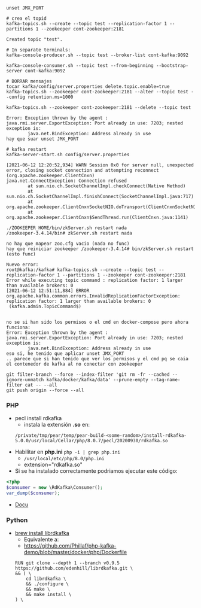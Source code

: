 ```
unset JMX_PORT

# crea el topid
kafka-topics.sh --create --topic test --replication-factor 1 --partitions 1 --zookeeper cont-zookeeper:2181

Created topic "test".

# In separate terminals:
kafka-console-producer.sh --topic test --broker-list cont-kafka:9092 

kafka-console-consumer.sh --topic test --from-beginning --bootstrap-server cont-kafka:9092

# BORRAR mensajes
tocar kafka/config/server.properties delete.topic.enable=true
kafka-topics.sh --zookeeper cont-zookeeper:2181 --alter --topic test --config retention.ms=1000

kafka-topics.sh --zookeeper cont-zookeeper:2181 --delete --topic test

Error: Exception thrown by the agent : java.rmi.server.ExportException: Port already in use: 7203; nested exception is: 
        java.net.BindException: Address already in use
hay que suar unset JMX_PORT

# kafka restart
kafka-server-start.sh config/server.properties

[2021-06-12 12:20:52,934] WARN Session 0x0 for server null, unexpected error, closing socket connection and attempting reconnect (org.apache.zookeeper.ClientCnxn)
java.net.ConnectException: Connection refused
        at sun.nio.ch.SocketChannelImpl.checkConnect(Native Method)
        at sun.nio.ch.SocketChannelImpl.finishConnect(SocketChannelImpl.java:717)
        at org.apache.zookeeper.ClientCnxnSocketNIO.doTransport(ClientCnxnSocketNIO.java:361)
        at org.apache.zookeeper.ClientCnxn$SendThread.run(ClientCnxn.java:1141)

./ZOOKEEPER_HOME/bin/zkServer.sh restart nada
/zookeeper-3.4.14/bin# zkServer.sh restart nada

no hay que mapear zoo.cfg vacio (nada no func)
hay que reiniciar zookeeper /zookeeper-3.4.14# bin/zkServer.sh restart (esto func)

Nuevo error:
root@kafka:/kafka# kafka-topics.sh --create --topic test --replication-factor 1 --partitions 1 --zookeeper cont-zookeeper:2181
Error while executing topic command : replication factor: 1 larger than available brokers: 0
[2021-06-12 12:51:11,884] ERROR org.apache.kafka.common.errors.InvalidReplicationFactorException: replication factor: 1 larger than available brokers: 0
 (kafka.admin.TopicCommand$)


no se si han sido los permisos o el cmd en docker-compose pero ahora funciona:
Error: Exception thrown by the agent : java.rmi.server.ExportException: Port already in use: 7203; nested exception is: 
        java.net.BindException: Address already in use 
eso si, he tenido que aplicar unset JMX_PORT
.. parece que si han tenido que ver los permisos y el cmd pq se caia el contenedor de kafka al no conectar con zookeeper

git filter-branch --force --index-filter 'git rm -fr --cached --ignore-unmatch kafka/docker/kafka/data' --prune-empty --tag-name-filter cat -- --all
git push origin --force --all
```

### PHP
- pecl install rdkafka
    - instala la extensión **.so** en:
    ``` 
    /private/tmp/pear/temp/pear-build-<some-random>/install-rdkafka-5.0.0/usr/local/Cellar/php/8.0.7/pecl/20200930/rdkafka.so
    ```
- Habilitar en **php.ini** `php -i | grep php.ini`
    - `/usr/local/etc/php/8.0/php.ini`  
    - extension="rdkafka.so"
- Si se ha instalado correctamente podriamos ejecutar este código:
```php
<?php
$consumer = new \RdKafka\Consumer();
var_dump($consumer);
```
- [Docu](https://arnaud.le-blanc.net/php-rdkafka-doc/phpdoc/book.rdkafka.html)

### Python
- [brew install librdkafka](https://formulae.brew.sh/formula/librdkafka)
    - Equivalente a:
    - https://github.com/Phillaf/php-kafka-demo/blob/master/docker/php/Dockerfile
    ```sys
    RUN git clone --depth 1 --branch v0.9.5 https://github.com/edenhill/librdkafka.git \
    && ( \
        cd librdkafka \
        && ./configure \
        && make \
        && make install \
    ) \
    ```
